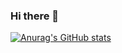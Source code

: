 ### Hi there 👋

[![Anurag's GitHub stats](https://github-readme-stats.vercel.app/api?username=TwitoCode&theme=jolly)](https://github.com/anuraghazra/github-readme-stats)

<!--START_SECTION:waka-->
<!--END_SECTION:waka-->

